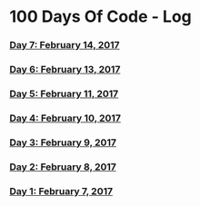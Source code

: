 # 100 Days Of Code - Log

### [Day 7: February 14, 2017](https://thedepository.wordpress.com/2017/02/14/day-7-february-14-2017/)

### [Day 6: February 13, 2017](https://thedepository.wordpress.com/2017/02/13/day-6-february-13-2017/)

### [Day 5: February 11, 2017](https://thedepository.wordpress.com/2017/02/11/day-5-february-11-2017/)

### [Day 4: February 10, 2017](https://thedepository.wordpress.com/2017/02/10/day-4-february-10-2017/)

### [Day 3: February 9, 2017](https://thedepository.wordpress.com/2017/02/09/day-3-february-9-2017/)

### [Day 2: February 8, 2017](https://thedepository.wordpress.com/2017/02/08/day-2-february-8-2017/)

### [Day 1: February 7, 2017](https://thedepository.wordpress.com/2017/02/07/day-1-february-7-2017/)
